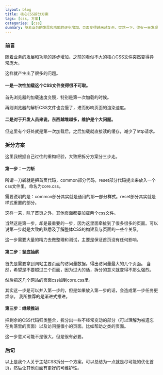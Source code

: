 ```yaml
---
layout: blog
title: 核心CSS拆分方案
tags: [css, 方案]
categories: [css]
summary: 随着业务的发展和功能的逐步增加，页面变得越来越复杂，突然一下，你有一天发现CSS文件突然变得很庞大了，庞大到你用vim打开是会出现提示，而这个时候就需要进行CSS拆分了
---
```

### 前言
随着业务的发展和功能的逐步增加，之前的看似不大的核心CSS文件突然变得异常庞大。

这样就产生出了很多的问题。

#### 一是一次性加载这个CSS文件变得很不可取。
首先浏览器的加载速度变慢，特别是第一次加载的时候。

再则浏览器的解析CSS文件也变慢了，进而影响页面的渲染速度。

#### 二是对于开发人员来说，东西越堆越多，维护是个大问题。

但这里有个好处就是第一次加载后，之后加载就直接读的缓存，减少了http请求。

### 拆分方案
这里我根据自己过往的重构经验，大致把拆分方案分三步走。

#### 第一步：一刀斩
所谓一刀斩就是把首页代码，common部分代码，reset部分代码提出来放入一个css文件里，命名为core.css。

需要说明的是：common部分其实就是通用的那一部分样式。reset部分其实就是样式重置的部分。

这样一来，除了首页之外，其他页面都要加载两个css文件。

当然这是第一步，却是最重要的一步，因为这里面牵扯到了很多很多的页面。可以说第一步就是大致的熟悉及了解整体CSS的构建及与页面的一些个关系。

这一步需要大量的精力去做整理和测试，主要是保证首页没有任何影响。

#### 第二步：釜底抽薪

首先是需要拿到网站主要页面的访问量数据，得出访问量最大的几个页面。
当然，希望是不要超过三个页面，因为过大的话，拆分的意义就变得不那么强烈。

然后把这几个网站的页面css加到core.css里。

其实这一步是可以并入第一步的，但是如果放入第一步的话，会造成第一步任务更烦杂。
我所推荐的是渐进式推进。

#### 第三步：继续推进
把剩余的CSS代码归类整合，拆分出一些不经常变动的部分（可以理解为被遗忘在角落里的页面）以及访问量很小的页面。比如帮助之类的页面。

这一步意义可能不是很大，但是很有必要。

### 后记
以上是我个人关于主站CSS拆分一个方案，可以总结为一点就是尽可能的优化首页，然后让其他页面有更好的可维护性。


